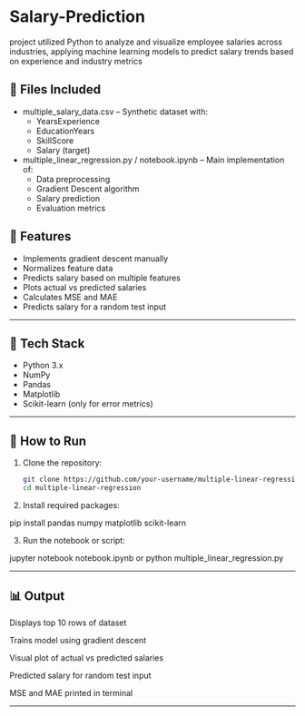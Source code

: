 # Salary-Prediction
project utilized Python to analyze and visualize employee salaries across industries, applying machine learning models to predict salary trends based on experience and industry metrics
## 📁 Files Included

- multiple_salary_data.csv – Synthetic dataset with:
  - YearsExperience
  - EducationYears
  - SkillScore
  - Salary (target)
- multiple_linear_regression.py / notebook.ipynb – Main implementation of:
  - Data preprocessing
  - Gradient Descent algorithm
  - Salary prediction
  - Evaluation metrics
## 🚀 Features

- Implements gradient descent manually
- Normalizes feature data
- Predicts salary based on multiple features
- Plots actual vs predicted salaries
- Calculates MSE and MAE
- Predicts salary for a random test input

---

## 🧠 Tech Stack

- Python 3.x
- NumPy
- Pandas
- Matplotlib
- Scikit-learn (only for error metrics)

---

## 🧪 How to Run

1. Clone the repository:
   ```bash
   git clone https://github.com/your-username/multiple-linear-regression.git
   cd multiple-linear-regression

2. Install required packages:

pip install pandas numpy matplotlib scikit-learn


3. Run the notebook or script:

jupyter notebook notebook.ipynb
 or
python multiple_linear_regression.py




---

## 📊 Output

Displays top 10 rows of dataset

Trains model using gradient descent

Visual plot of actual vs predicted salaries

Predicted salary for random test input

MSE and MAE printed in terminal



---
